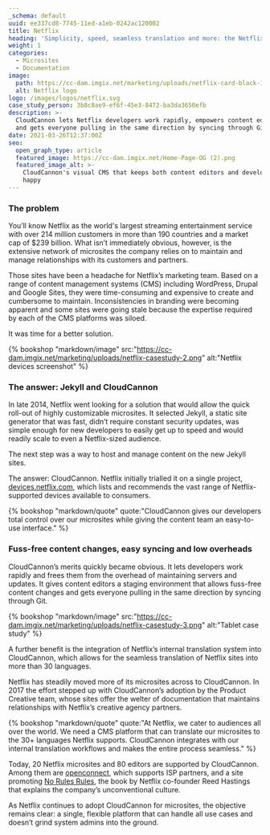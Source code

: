 ```yaml
---
_schema: default
uuid: ee337cd8-7745-11ed-a1eb-0242ac120002
title: Netflix
heading: 'Simplicity, speed, seamless translation and more: the Netflix story'
weight: 1
categories:
  - Microsites
  - Documentation
image:
  path: https://cc-dam.imgix.net/marketing/uploads/netflix-card-black-1.png
  alt: Netflix logo
logo: /images/logos/netflix.svg
case_study_person: 3b8c8ae9-ef6f-45e3-8472-ba3da3650efb
description: >-
  CloudCannon lets Netflix developers work rapidly, empowers content editors,
  and gets everyone pulling in the same direction by syncing through Git.
date: 2021-03-26T12:37:00Z
seo:
  open_graph_type: article
  featured_image: https://cc-dam.imgix.net/Home-Page-OG (2).png
  featured_image_alt: >-
    CloudCannon's visual CMS that keeps both content editors and developers
    happy
---
```

### The problem

You’ll know Netflix as the world's largest streaming entertainment service with over 214 million customers in more than 190 countries and a market cap of $239 billion. What isn’t immediately obvious, however, is the extensive network of microsites the company relies on to maintain and manage relationships with its customers and partners.

Those sites have been a headache for Netflix’s marketing team. Based on a range of content management systems (CMS) including WordPress, Drupal and Google Sites, they were time-consuming and expensive to create and cumbersome to maintain. Inconsistencies in branding were becoming apparent and some sites were going stale because the expertise required by each of the CMS platforms was siloed.

It was time for a better solution.

{% bookshop "markdown/image" src:"https://cc-dam.imgix.net/marketing/uploads/netflix-casestudy-2.png" alt:"Netflix devices screenshot" %}

### The answer: Jekyll and CloudCannon

In late 2014, Netflix went looking for a solution that would allow the quick roll-out of highly customizable microsites. It selected Jekyll, a static site generator that was fast, didn’t require constant security updates, was simple enough for new developers to easily get up to speed and would readily scale to even a Netflix-sized audience.

The next step was a way to host and manage content on the new Jekyll sites.

The answer: CloudCannon. Netflix initially trialled it on a single project, [devices.netflix.com](https://devices.netflix.com/en/), which lists and recommends the vast range of Netflix-supported devices available to consumers.

{% bookshop "markdown/quote" quote:"CloudCannon gives our developers total control over our microsites while giving the content team an easy-to-use interface." %}

### Fuss-free content changes, easy syncing and low overheads

CloudCannon’s merits quickly became obvious. It lets developers work rapidly and frees them from the overhead of maintaining servers and updates. It gives content editors a staging environment that allows fuss-free content changes and gets everyone pulling in the same direction by syncing through Git.

{% bookshop "markdown/image" src:"https://cc-dam.imgix.net/marketing/uploads/netflix-casestudy-3.png" alt:"Tablet case study" %}

A further benefit is the integration of Netflix’s internal translation system into CloudCannon, which allows for the seamless translation of Netflix sites into more than 30 languages.

Netflix has steadily moved more of its microsites across to CloudCannon. In 2017 the effort stepped up with CloudCannon’s adoption by the Product Creative team, whose sites offer the welter of documentation that maintains relationships with Netflix’s creative agency partners.

{% bookshop "markdown/quote" quote:"At Netflix, we cater to audiences all over the world. We need a CMS platform that can translate our microsites to the 30+ languages Netflix supports. CloudCannon integrates with our internal translation workflows and makes the entire process seamless." %}

Today, 20 Netflix microsites and 80 editors are supported by CloudCannon. Among them are [openconnect](https://openconnect.netflix.com/en_gb/), which supports ISP partners, and a site promoting [No Rules Rules](https://www.norulesrules.com/), the book by Netflix co-founder Reed Hastings that explains the company’s unconventional culture.

As Netflix continues to adopt CloudCannon for microsites, the objective remains clear: a single, flexible platform that can handle all use cases and doesn’t grind system admins into the ground.